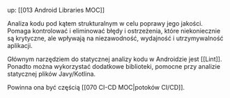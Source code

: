 up: [[013 Android Libraries MOC]]

Analiza kodu pod kątem strukturalnym w celu poprawy jego jakości. Pomaga kontrolować i eliminować błędy i ostrzeżenia, które niekoniecznie są krytyczne, ale wpływają na niezawodność, wydajność i utrzymywalność aplikacji.

Głównym narzędziem do statycznej analizy kodu w Androidzie jest [[Lint]]. Ponadto można wykorzystać dodatkowe biblioteki, pomocne przy analizie statycznej plików Javy/Kotlina.

Powinna ona być częścią [[070 CI-CD MOC|potoków CI/CD]].
